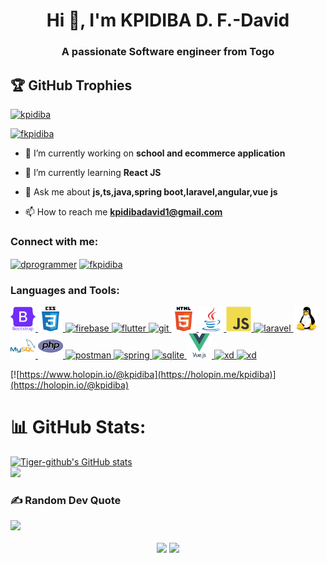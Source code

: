 <h1 align="center">Hi 👋, I'm KPIDIBA D. F.-David</h1>
<h3 align="center">A passionate Software engineer from Togo</h3>

## 🏆 GitHub Trophies
<p align="left"> <a href="https://github.com/ryo-ma/github-profile-trophy"><img src="https://github-profile-trophy.vercel.app/?username=kpidiba" alt="kpidiba" /></a> </p>

<p align="left"> <a href="https://twitter.com/fkpidiba" target="blank"><img src="https://img.shields.io/twitter/follow/fkpidiba?logo=twitter&style=for-the-badge" alt="fkpidiba" /></a> </p>

- 🔭 I’m currently working on **school and ecommerce application**

- 🌱 I’m currently learning **React JS**

- 💬 Ask me about **js,ts,java,spring boot,laravel,angular,vue js**

- 📫 How to reach me **kpidibadavid1@gmail.com**

<h3 align="left">Connect with me:</h3>
<p align="left">
<a href="https://dev.to/dprogrammer" target="blank"><img align="center" src="https://raw.githubusercontent.com/rahuldkjain/github-profile-readme-generator/master/src/images/icons/Social/devto.svg" alt="dprogrammer" height="30" width="40" /></a>
<a href="https://twitter.com/fkpidiba" target="blank"><img align="center" src="https://raw.githubusercontent.com/rahuldkjain/github-profile-readme-generator/master/src/images/icons/Social/twitter.svg" alt="fkpidiba" height="30" width="40" /></a>
</p>

<h3 align="left">Languages and Tools:</h3>
<p align="left"> <a href="https://getbootstrap.com" target="_blank" rel="noreferrer"> <img src="https://raw.githubusercontent.com/devicons/devicon/master/icons/bootstrap/bootstrap-plain-wordmark.svg" alt="bootstrap" width="40" height="40"/> </a> <a href="https://www.w3schools.com/css/" target="_blank" rel="noreferrer"> <img src="https://raw.githubusercontent.com/devicons/devicon/master/icons/css3/css3-original-wordmark.svg" alt="css3" width="40" height="40"/> </a> <a href="https://firebase.google.com/" target="_blank" rel="noreferrer"> <img src="https://www.vectorlogo.zone/logos/firebase/firebase-icon.svg" alt="firebase" width="40" height="40"/> </a> <a href="https://flutter.dev" target="_blank" rel="noreferrer"> <img src="https://www.vectorlogo.zone/logos/flutterio/flutterio-icon.svg" alt="flutter" width="40" height="40"/> </a> <a href="https://git-scm.com/" target="_blank" rel="noreferrer"> <img src="https://www.vectorlogo.zone/logos/git-scm/git-scm-icon.svg" alt="git" width="40" height="40"/> </a> <a href="https://www.w3.org/html/" target="_blank" rel="noreferrer"> <img src="https://raw.githubusercontent.com/devicons/devicon/master/icons/html5/html5-original-wordmark.svg" alt="html5" width="40" height="40"/> </a> <a href="https://www.java.com" target="_blank" rel="noreferrer"> <img src="https://raw.githubusercontent.com/devicons/devicon/master/icons/java/java-original.svg" alt="java" width="40" height="40"/> </a> <a href="https://developer.mozilla.org/en-US/docs/Web/JavaScript" target="_blank" rel="noreferrer"> <img src="https://raw.githubusercontent.com/devicons/devicon/master/icons/javascript/javascript-original.svg" alt="javascript" width="40" height="40"/> </a> <a href="https://laravel.com/" target="_blank" rel="noreferrer"> <img src="https://cdn.jsdelivr.net/gh/devicons/devicon@latest/icons/laravel/laravel-original.svg" alt="laravel" width="40" height="40"/> </a> <a href="https://www.linux.org/" target="_blank" rel="noreferrer"> <img src="https://raw.githubusercontent.com/devicons/devicon/master/icons/linux/linux-original.svg" alt="linux" width="40" height="40"/> </a> <a href="https://www.mysql.com/" target="_blank" rel="noreferrer"> <img src="https://raw.githubusercontent.com/devicons/devicon/master/icons/mysql/mysql-original-wordmark.svg" alt="mysql" width="40" height="40"/> </a> <a href="https://www.php.net" target="_blank" rel="noreferrer"> <img src="https://raw.githubusercontent.com/devicons/devicon/master/icons/php/php-original.svg" alt="php" width="40" height="40"/> </a> <a href="https://postman.com" target="_blank" rel="noreferrer"> <img src="https://www.vectorlogo.zone/logos/getpostman/getpostman-icon.svg" alt="postman" width="40" height="40"/> </a> <a href="https://spring.io/" target="_blank" rel="noreferrer"> <img src="https://www.vectorlogo.zone/logos/springio/springio-icon.svg" alt="spring" width="40" height="40"/> </a> <a href="https://www.sqlite.org/" target="_blank" rel="noreferrer"> <img src="https://www.vectorlogo.zone/logos/sqlite/sqlite-icon.svg" alt="sqlite" width="40" height="40"/> </a> <a href="https://vuejs.org/" target="_blank" rel="noreferrer"> <img src="https://raw.githubusercontent.com/devicons/devicon/master/icons/vuejs/vuejs-original-wordmark.svg" alt="vuejs" width="40" height="40"/> </a> <a href="https://www.adobe.com/products/xd.html" target="_blank" rel="noreferrer"> <img src="https://cdn.jsdelivr.net/gh/devicons/devicon@latest/icons/xd/xd-original.svg" alt="xd" width="40" height="40"/> </a> <a href="" target="_blank" rel="noreferrer"> <img src="https://cdn.jsdelivr.net/gh/devicons/devicon@latest/icons/angular/angular-original.svg" alt="xd" width="40" height="40"/> </a> </p>

  
[![https://www.holopin.io/@kpidiba](https://holopin.me/kpidiba)](https://holopin.io/@kpidiba)


# 📊 GitHub Stats:
[![Tiger-github's GitHub stats](https://github-readme-stats.vercel.app/api?username=kpidiba&show=prs_merged_percentage&show_icons=true&theme=tokyonight&rank_icon=github&card_width=500px)](https://github.com/anuraghazra/github-readme-stats)<br/>
![](https://github-readme-streak-stats.herokuapp.com/?user=kpidiba'&theme=radical&hide_border=false&card_width=500px)<br/>


### ✍️ Random Dev Quote
![](https://quotes-github-readme.vercel.app/api?type=vetical&theme=radical)

<div align="center">
<img src="https://komarev.com/ghpvc/?username=kpidiba&&style=flat-square" align="center" />
  <a href="https://user-badge.committers.top/togo/kpidiba"><img src="https://user-badge.committers.top/togo/kpidiba.svg" align="center"/>
</a>

</div>  

